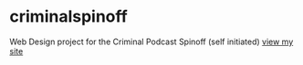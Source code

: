 # criminalspinoff
Web Design project for the Criminal Podcast Spinoff (self initiated)
[view my site](https://hannashibata.github.io/criminalspinoff)
